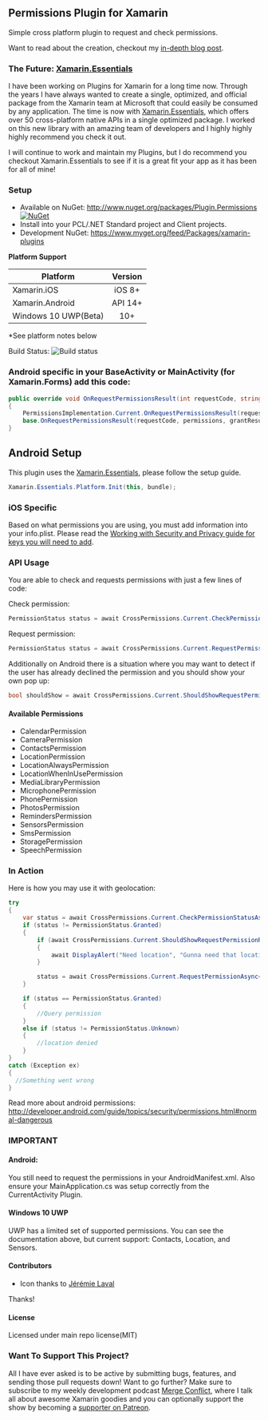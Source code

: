 ## Permissions Plugin for Xamarin

Simple cross platform plugin to request and check permissions.

Want to read about the creation, checkout my [in-depth blog post](http://motzcod.es/post/133939517717/simplified-ios-android-runtime-permissions-with).

### The Future: [Xamarin.Essentials](https://docs.microsoft.com/xamarin/essentials/index?WT.mc_id=docs-github-jamont)

I have been working on Plugins for Xamarin for a long time now. Through the years I have always wanted to create a single, optimized, and official package from the Xamarin team at Microsoft that could easily be consumed by any application. The time is now with [Xamarin.Essentials](https://docs.microsoft.com/xamarin/essentials/index?WT.mc_id=docs-github-jamont), which offers over 50 cross-platform native APIs in a single optimized package. I worked on this new library with an amazing team of developers and I highly highly highly recommend you check it out.

I will continue to work and maintain my Plugins, but I do recommend you checkout Xamarin.Essentials to see if it is a great fit your app as it has been for all of mine!


### Setup
* Available on NuGet: http://www.nuget.org/packages/Plugin.Permissions [![NuGet](https://img.shields.io/nuget/v/Plugin.Permissions.svg?label=NuGet)](https://www.nuget.org/packages/Plugin.Permissions/)
* Install into your PCL/.NET Standard project and Client projects.
* Development NuGet: https://www.myget.org/feed/Packages/xamarin-plugins

**Platform Support**

|Platform|Version|
| ------------------- | :-----------: |
|Xamarin.iOS|iOS 8+|
|Xamarin.Android|API 14+|
|Windows 10 UWP(Beta)|10+|

*See platform notes below

Build Status: ![Build status](https://jamesmontemagno.visualstudio.com/_apis/public/build/definitions/6b79a378-ddd6-4e31-98ac-a12fcd68644c/19/badge)

### Android specific in your BaseActivity or MainActivity (for Xamarin.Forms) add this code:
```csharp
public override void OnRequestPermissionsResult(int requestCode, string[] permissions, [GeneratedEnum] Android.Content.PM.Permission[] grantResults)
{
    PermissionsImplementation.Current.OnRequestPermissionsResult(requestCode, permissions, grantResults);
    base.OnRequestPermissionsResult(requestCode, permissions, grantResults);
}
```

## Android Setup

This plugin uses the [Xamarin.Essentials](https://docs.microsoft.com/xamarin/essentials/?WT.mc_id=permissionsplugin-github-jamont), please follow the setup guide.

```csharp
Xamarin.Essentials.Platform.Init(this, bundle);
```

### iOS Specific
Based on what permissions you are using, you must add information into your info.plist. Please read the [Working with Security and Privacy guide for keys you will need to add](https://developer.xamarin.com/guides/ios/application_fundamentals/security-privacy-enhancements/). 


### API Usage

You are able to check and requests permissions with just a few lines of code:

Check permission: 

```csharp
PermissionStatus status = await CrossPermissions.Current.CheckPermissionStatusAsync<CalendarPermission>();
```

Request permission:
```csharp
PermissionStatus status = await CrossPermissions.Current.RequestPermissionAsync<CalendarPermission>();
```

Additionally on Android there is a situation where you may want to detect if the user has already declined the permission and you should show your own pop up:

```csharp
bool shouldShow = await CrossPermissions.Current.ShouldShowRequestPermissionRationaleAsync(Permission.Calendar);
```

#### Available Permissions

* CalendarPermission
* CameraPermission
* ContactsPermission
* LocationPermission
* LocationAlwaysPermission
* LocationWhenInUsePermission
* MediaLibraryPermission
* MicrophonePermission
* PhonePermission
* PhotosPermission
* RemindersPermission
* SensorsPermission
* SmsPermission
* StoragePermission
* SpeechPermission


### In Action
Here is how you may use it with geolocation:

```csharp
try
{
	var status = await CrossPermissions.Current.CheckPermissionStatusAsync<LocationPermission>();
	if (status != PermissionStatus.Granted)
	{
		if (await CrossPermissions.Current.ShouldShowRequestPermissionRationaleAsync(Permission.Location))
		{
			await DisplayAlert("Need location", "Gunna need that location", "OK");
		}

		status = await CrossPermissions.Current.RequestPermissionAsync<LocationPermission>();
	}

	if (status == PermissionStatus.Granted)
	{
		//Query permission
	}
	else if (status != PermissionStatus.Unknown)
	{
		//location denied
	}
}
catch (Exception ex)
{
  //Something went wrong
}
```




Read more about android permissions: http://developer.android.com/guide/topics/security/permissions.html#normal-dangerous


### IMPORTANT
#### Android:

You still need to request the permissions in your AndroidManifest.xml. Also ensure your MainApplication.cs was setup correctly from the CurrentActivity Plugin.

#### Windows 10 UWP
UWP has a limited set of supported permissions. You can see the documentation above, but current support: Contacts, Location, and Sensors.

#### Contributors
* Icon thanks to [Jérémie Laval](https://github.com/garuma)

Thanks!

#### License
Licensed under main repo license(MIT)

### Want To Support This Project?
All I have ever asked is to be active by submitting bugs, features, and sending those pull requests down! Want to go further? Make sure to subscribe to my weekly development podcast [Merge Conflict](http://mergeconflict.fm), where I talk all about awesome Xamarin goodies and you can optionally support the show by becoming a [supporter on Patreon](https://www.patreon.com/mergeconflictfm).
